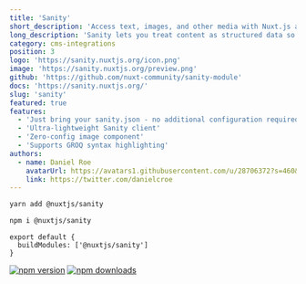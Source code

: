 ```yaml
---
title: 'Sanity'
short_description: 'Access text, images, and other media with Nuxt.js and the Sanity headless CMS.'
long_description: 'Sanity lets you treat content as structured data so you can flow it across APIs to power experiences wherever you might need them.'
category: cms-integrations
position: 3
logo: 'https://sanity.nuxtjs.org/icon.png'
image: 'https://sanity.nuxtjs.org/preview.png'
github: 'https://github.com/nuxt-community/sanity-module'
docs: 'https://sanity.nuxtjs.org/'
slug: 'sanity'
featured: true
features:
  - 'Just bring your sanity.json - no additional configuration required'
  - 'Ultra-lightweight Sanity client'
  - 'Zero-config image component'
  - 'Supports GROQ syntax highlighting'
authors:
  - name: Daniel Roe
    avatarUrl: https://avatars1.githubusercontent.com/u/28706372?s=460&v=4
    link: https://twitter.com/danielcroe
---
```


<code-group>
<code-block label="Yarn" active>

```bash
yarn add @nuxtjs/sanity
```

  </code-block>
  <code-block label="NPM">

```bash
npm i @nuxtjs/sanity
```

  </code-block>
</code-group>

```js{}[nuxt.config.js]
export default {
  buildModules: ['@nuxtjs/sanity']
}
```

<docs-button :docs="docs"></docs-button>

<authors :authors="authors"></authors>

<div class="flex mt-4 space-x-2">
  <a href="https://npmjs.com/package/@nuxtjs/sanity" rel="nofollow"><img src="https://camo.githubusercontent.com/b54a5ddba1a78fec90822dcd4f3f6ccac5e93332/68747470733a2f2f696d672e736869656c64732e696f2f6e706d2f762f406e7578746a732f73616e6974792f6c61746573742e737667" alt="npm version" data-canonical-src="https://img.shields.io/npm/v/@nuxtjs/sanity/latest.svg" style="max-width:100%;"></a>
  <a href="https://npmjs.com/package/@nuxtjs/sanity" rel="nofollow"><img src="https://camo.githubusercontent.com/169be3264f076e0c19633d8845fcf2593ce1a55c/68747470733a2f2f696d672e736869656c64732e696f2f6e706d2f646d2f406e7578746a732f73616e6974792e737667" alt="npm downloads" data-canonical-src="https://img.shields.io/npm/dm/@nuxtjs/sanity.svg" style="max-width:100%;"></a>
</div>
